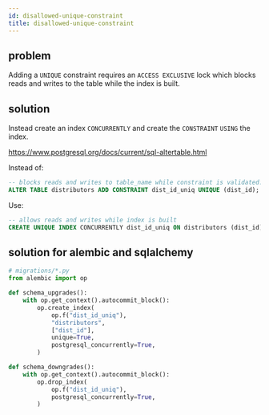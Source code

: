 ```yaml
---
id: disallowed-unique-constraint
title: disallowed-unique-constraint
---
```


## problem

Adding a `UNIQUE` constraint requires an `ACCESS EXCLUSIVE` lock which blocks reads and writes to the table while the index is built.


## solution

Instead create an index `CONCURRENTLY` and create the `CONSTRAINT` `USING` the index.

<https://www.postgresql.org/docs/current/sql-altertable.html>

Instead of:

```sql
-- blocks reads and writes to table_name while constraint is validated.
ALTER TABLE distributors ADD CONSTRAINT dist_id_uniq UNIQUE (dist_id);
```

Use:

```sql
-- allows reads and writes while index is built
CREATE UNIQUE INDEX CONCURRENTLY dist_id_uniq ON distributors (dist_id);
```


## solution for alembic and sqlalchemy

```python
# migrations/*.py
from alembic import op

def schema_upgrades():
    with op.get_context().autocommit_block():
        op.create_index(
            op.f("dist_id_uniq"),
            "distributors",
            ["dist_id"],
            unique=True,
            postgresql_concurrently=True,
        )

def schema_downgrades():
    with op.get_context().autocommit_block():
        op.drop_index(
            op.f("dist_id_uniq"),
            postgresql_concurrently=True,
        )
```
